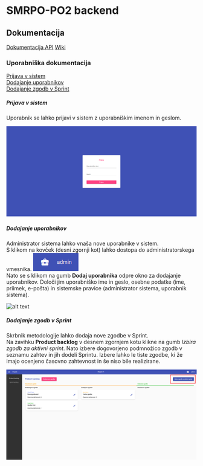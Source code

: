 # SMRPO-PO2 backend

## Dokumentacija
[Dokumentacija API](doc/API.md)
[Wiki](https://github.com/FRI-SMRPO-2/smrpo_backend/wiki/ "Wiki")

### Uporabniška dokumentacija
[Prijava v sistem](#prijava-v-sistem)\
[Dodajanje uporabnikov](#dodajanje-uporabnikov)\
[Dodajanje zgodb v Sprint](#dodajanje-zgodb-v-sprint)

##### Prijava v sistem
Uporabnik se lahko prijavi v sistem z uporabniškim imenom in geslom. 

![alt text](doc/img/login.png)

##### Dodajanje uporabnikov
Administrator sistema lahko vnaša nove uporabnike v sistem.\
S klikom na kovček (desni zgornji kot) lahko dostopa do administratorskega vmesnika.
![alt text](doc/img/admin_btn.png)\
Nato se s klikom na gumb **Dodaj uporabnika** odpre okno za dodajanje uporabnikov.
Določi jim uporabniško ime in geslo, osebne podatke (ime, priimek, e-pošta) in sistemske pravice (administrator sistema, uporabnik sistema).

![alt text](doc/img/add_user.png)

##### Dodajanje zgodb v Sprint
Skrbnik metodologije lahko dodaja nove zgodbe v Sprint.\
Na zavihku **Product backlog** v desnem zgornjem kotu klikne na gumb *Izbira zgodb za aktivni sprint*.
Nato izbere dogovorjeno podmnožico zgodb v seznamu zahtev in jih dodeli Sprintu.
Izbere lahko le tiste zgodbe, ki že imajo ocenjeno časovno zahtevnost in še niso bile realizirane.

![alt text](doc/img/story_to_sprint.png)